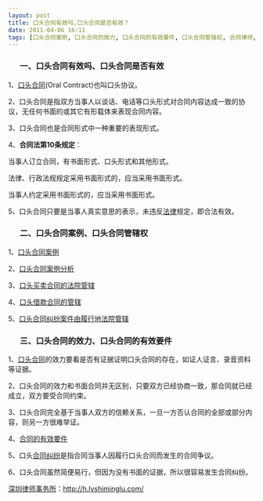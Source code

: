 ```yaml
---
layout: post
title: 口头合同有效吗,口头合同是否有效？
date: 2011-04-06 16:11
tags: [口头合同案例, 口头合同的效力, 口头合同的有效要件, 口头合同管辖权, 合同律师, 深圳合同纠纷律师]
---
```

<ol>
<h3>一、口头合同有效吗、口头合同是否有效</h3>
</ol>
1、<a href="http://h.lvshiminglu.com/law/701.html" target="_blank">口头合同</a>(Oral Contract)也叫口头协议。

2、口头合同是指双方当事人以谈话、电话等口头形式对合同内容达成一致的协议，无任何书面的或其它有形载体来表现合同内容。

3、口头合同也是合同形式中一种重要的表现形式。

4、<strong>合同法第10条规定</strong>：

当事人订立合同，有书面形式、口头形式和其他形式。

法律、行政法规规定采用书面形式的，应当采用书面形式。

当事人约定采用书面形式的，应当采用书面形式。

5、口头合同只要是当事人真实意思的表示，未违反<a href="http://h.lvshiminglu.com/law/category/case" target="_blank">法律</a>规定，即合法有效。
<ol>
<h3>二、口头合同案例、口头合同管辖权</h3>
</ol>
1、<a href="http://news.9ask.cn/htjf/htdl/201103/1120621.shtml" target="_blank">口头合同案例</a>

2、<a href="http://www.110.com/zhuanti/koutouhetong/anli/" target="_blank">口头合同案例分析</a>

3、<a href="http://blog.chinacourt.org/wp-profile1.php?author=1798&amp;p=6930" target="_blank">口头买卖合同的法院管辖</a>

4、<a href="http://hi.baidu.com/%BD%F5%D6%DD%C2%C9%CA%A6%C0%EE%CF%FE%B6%AB/blog/item/c6d7073f4a142e3196ddd850.html" target="_blank">口头借款合同的管辖</a>

5、<a href="http://china.findlaw.cn/hetongfa/hetongdedingli/ktht/7019.html" target="_blank">口头合同纠纷案件由履行地法院管辖</a>
<ol>
<h3>三、口头合同的效力、口头合同的有效要件</h3>
</ol>
1、<a href="http://h.lvshiminglu.com/law/701.html" target="_blank">口头合同</a>的效力要看是否有证据证明口头合同的存在，如证人证言、录音资料等证据。

2、口头合同的效力和书面合同并无区别，只要双方已经协商一致，那合同就已经成立，双方要受合同约束。

3、口头合同完全基于当事人双方的信赖关系，一旦一方否认合同的全部或部分内容，则另一方很难举证。

4、<a href="http://h.lvshiminglu.com/law/699.html" target="_blank">合同的有效要件</a>

5、口头<a href="http://h.lvshiminglu.com/law/category/contract" target="_blank">合同纠纷</a>是指合同当事人因履行口头合同而发生的合同争议。

6、口头合同虽然简便易行，但因为没有书面的证据，所以很容易发生合同纠纷。

<a href="http://h.lvshiminglu.com/">深圳律师事务所</a>：<a href="http://h.lvshiminglu.com/">http://h.lvshiminglu.com/</a>

